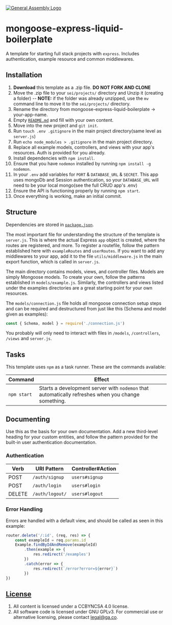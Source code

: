 [![General Assembly Logo](https://camo.githubusercontent.com/1a91b05b8f4d44b5bbfb83abac2b0996d8e26c92/687474703a2f2f692e696d6775722e636f6d2f6b6538555354712e706e67)](https://generalassemb.ly/education/web-development-immersive)

# mongoose-express-liquid-boilerplate

A template for starting full stack projects with `express`. Includes
authentication, example resource and common middlewares.

## Installation

1. **Download** this template as a .zip file. **DO NOT FORK AND CLONE**
2. Move the .zip file to your `sei/projects/` directory and Unzip it (creating a
   folder) -- **NOTE:** if the folder was already unzipped, use the `mv` command
   line to move it to the `sei/projects/` directory.
3. Rename the directory from mongoose-express-liquid-boilerplate -> your-app-name.
4. Empty [`README.md`](README.md) and fill with your own content.
5. Move into the new project and `git init`.
6. Run `touch .env .gitignore` in the main project directory(same level as `server.js`)
7. Run `echo node_modules > .gitignore` in the main project directory.
8. Replace all example models, controllers, and views with your app's resources. Auth is provided for you already.
9. Install dependencies with `npm install`.
10. Ensure that you have `nodemon` installed by running `npm install -g nodemon`.
11. In your `.env` add variables for `PORT` & `DATABASE_URL` & `SECRET`. This app uses mongoDb and Session authentication, so your `DATABASE_URL` will need to be your local mongo(see the full CRUD app's .env)
12. Ensure the API is functioning properly by running `npm start`.
13. Once everything is working, make an initial commit.

## Structure

Dependencies are stored in [`package.json`](package.json).

The most important file for understanding the structure of the template is
`server.js`. This is where the actual Express `app` object is created, where
the routes are registered, and more. To register a routefile,
follow the pattern established here with `exampleRoutes` and `userRoutes`. If
you want to add any middlewares to your app, add it to the file `utils/middleware.js` in the main export function, which is called in `server.js`.

The main directory contains models, views, and controller files. Models are simply Mongoose
models. To create your own, follow the patterns established in
`models/example.js`. Similarly, the controllers and views listed under the examples directories are a great starting point for your own resources.

The `models/connection.js` file holds all mongoose connection setup steps and can be required and destructured from just like this (Schema and model given as examples):
```js
const { Schema, model } = require('./connection.js')
```


You probably will only need to interact with files in `/models`, `/controllers`, `/views` and `server.js`.

## Tasks

This template uses `npm` as a task runner. 
These are the commands available:

| Command                | Effect                                                                                                      |
|------------------------|-------------------------------------------------------------------------------------------------------------|
| `npm start`       | Starts a development server with `nodemon` that automatically refreshes when you change something.                                                                                         |

## Documenting

Use this as the basis for your own documentation. Add a new third-level heading for your custom entities, and follow the pattern provided for the built-in user authentication documentation.


### Authentication

| Verb   | URI Pattern            | Controller#Action |
|--------|------------------------|-------------------|
| POST   | `/auth/signup`             | `users#signup`    |
| POST   | `/auth/login`             | `users#login`    |
| DELETE | `/auth/logout/`        | `users#logout`   |

### Error Handling

Errors are handled with a default view, and should be called as seen in this example:
```js
router.delete('/:id', (req, res) => {
	const exampleId = req.params.id
	Example.findByIdAndRemove(exampleId)
		.then(example => {
			res.redirect('/examples')
		})
		.catch(error => {
			res.redirect(`/error?error=${error}`)
		})
})
```



## [License](LICENSE)

1. All content is licensed under a CC­BY­NC­SA 4.0 license.
1. All software code is licensed under GNU GPLv3. For commercial use or
    alternative licensing, please contact legal@ga.co.
